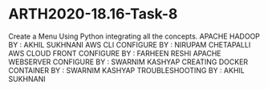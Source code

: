 # ARTH2020-18.16-Task-8
 Create a Menu Using Python integrating all the concepts.
APACHE HADOOP BY                 : AKHIL SUKHNANI
AWS CLI CONFIGURE BY             : NIRUPAM CHETAPALLI
AWS CLOUD FRONT CONFIGURE BY     : FARHEEN RESHI
APACHE WEBSERVER CONFIGURE BY    : SWARNIM KASHYAP
CREATING DOCKER CONTAINER BY     : SWARNIM KASHYAP
TROUBLESHOOTING BY               : AKHIL SUKHNANI
